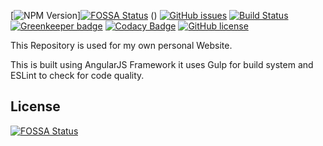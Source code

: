 [![NPM Version](https://img.shields.io/badge/npm-5.6.0-orange.svg)][![FOSSA Status](https://app.fossa.io/api/projects/git%2Bgithub.com%2Fwaleedahmed3045%2FWaleed.me.svg?type=shield)](https://app.fossa.io/projects/git%2Bgithub.com%2Fwaleedahmed3045%2FWaleed.me?ref=badge_shield)
()
[![GitHub issues](https://img.shields.io/github/issues/waleedahmed3045/Waleed.me.svg?style=flat-square)](https://github.com/waleedahmed3045/Waleed.me/issues)
[![Build Status](https://travis-ci.org/waleedahmed3045/Waleed.me.svg?branch=waleedme%2Fdevelop)](https://travis-ci.org/waleedahmed3045/Waleed.me)
[![Greenkeeper badge](https://badges.greenkeeper.io/waleedahmed3045/Waleed.me.svg)](https://greenkeeper.io/)
[![Codacy Badge](https://api.codacy.com/project/badge/Grade/18e45fcde83c4aadb2a93906c2e3b744)](https://www.codacy.com/app/waleedahmed3045/Waleed.me?utm_source=github.com&utm_medium=referral&utm_content=waleedahmed3045/Waleed.me&utm_campaign=badger)
[![GitHub license](https://img.shields.io/github/license/waleedahmed3045/Waleed.me.svg?style=flat-square)](https://github.com/waleedahmed3045/Waleed.me/blob/waleedme/develop/LICENSE)

This Repository is used for my own personal Website.

This is built using AngularJS Framework it uses Gulp for build system and ESLint to check for code quality.


## License
[![FOSSA Status](https://app.fossa.io/api/projects/git%2Bgithub.com%2Fwaleedahmed3045%2FWaleed.me.svg?type=large)](https://app.fossa.io/projects/git%2Bgithub.com%2Fwaleedahmed3045%2FWaleed.me?ref=badge_large)